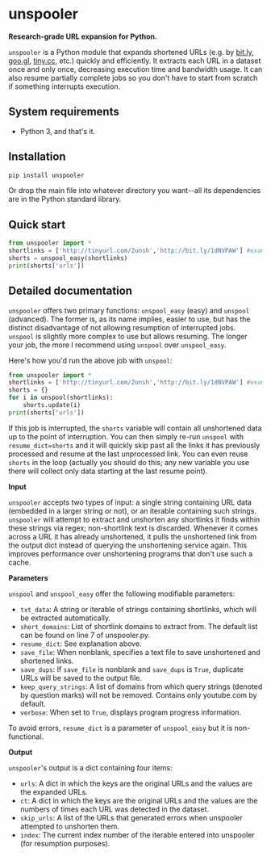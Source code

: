 # unspooler
**Research-grade URL expansion for Python.**

```unspooler``` is a Python module that expands shortened URLs (e.g. by [bit.ly](https://bit.ly), [goo.gl](https://goo.gl), [tiny.cc](http://tiny.cc), etc.) quickly and efficiently. It extracts each URL in a dataset once and only once, decreasing execution time and bandwidth usage. It can also resume partially complete jobs so you don't have to start from scratch if something interrupts execution.

System requirements
-------------------
* Python 3, and that's it.

Installation
------------
```python
pip install unspooler
```

Or drop the main file into whatever directory you want--all its dependencies are in the Python standard library.

Quick start
-----------
```python
from unspooler import *
shortlinks = ['http://tinyurl.com/2unsh','http://bit.ly/1dNVPAW'] #examples from http://www.getlinkinfo.com
shorts = unspool_easy(shortlinks)
print(shorts['urls'])
```

Detailed documentation
----------------------
```unspooler``` offers two primary functions: ```unspool_easy``` (easy) and ```unspool``` (advanced). The former is, as its name implies, easier to use, but has the distinct disadvantage of not allowing resumption of interrupted jobs. ```unspool``` is slightly more complex to use but allows resuming. The longer your job, the more I recommend using ```unspool``` over ```unspool_easy```.

Here's how you'd run the above job with ```unspool```:

```python
from unspooler import *
shortlinks = ['http://tinyurl.com/2unsh','http://bit.ly/1dNVPAW'] #examples from http://www.getlinkinfo.com
shorts = {}
for i in unspool(shortlinks):
    shorts.update(i)
print(shorts['urls'])
```

If this job is interrupted, the ```shorts``` variable will contain all unshortened data up to the point of interruption. You can then simply re-run ```unspool``` with ```resume_dict=shorts``` and it will quickly skip past all the links it has previously processed and resume at the last unprocessed link. You can even reuse ```shorts``` in the loop (actually you should do this; any new variable you use there will collect only data starting at the last resume point).

**Input**

```unspooler``` accepts two types of input: a single string containing URL data (embedded in a larger string or not), or an iterable containing such strings. ```unspooler``` will attempt to extract and unshorten any shortlinks it finds within these strings via regex; non-shortlink text is discarded. Whenever it comes across a URL it has already unshortened, it pulls the unshortened link from the output dict instead of querying the unshortening service again. This improves performance over unshortening programs that don't use such a cache.

**Parameters**

```unspool``` and ```unspool_easy``` offer the following modifiable parameters:

* ```txt_data```: A string or iterable of strings containing shortlinks, which will be extracted automatically.
* ```short_domains```: List of shortlink domains to extract from. The default list can be found on line 7 of unspooler.py. 
* ```resume_dict```: See explanation above.
* ```save_file```: When nonblank, specifies a text file to save unshortened and shortened links.
* ```save_dups```: If ```save_file``` is nonblank and ```save_dups``` is ```True```, duplicate URLs will be saved to the output file. 
* ```keep_query_strings```: A list of domains from which query strings (denoted by question marks) will not be removed. Contains only youtube.com by default.
* ```verbose```: When set to ```True```, displays program progress information.

To avoid errors, ```resume_dict``` is a parameter of ```unspool_easy``` but it is non-functional.

**Output**

```unspooler```'s output is a dict containing four items:

* ```urls```: A dict in which the keys are the original URLs and the values are the expanded URLs.
* ```ct```: A dict in which the keys are the original URLs and the values are the numbers of times each URL was detected in the dataset.
* ```skip_urls```: A list of the URLs that generated errors when unspooler attempted to unshorten them.
* ```index```: The current index number of the iterable entered into unspooler (for resumption purposes).
